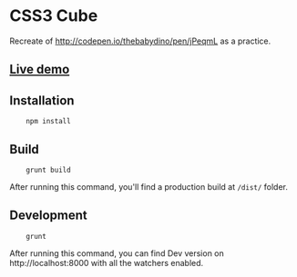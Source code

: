 # CSS3 Cube

Recreate of http://codepen.io/thebabydino/pen/jPeqmL as a practice.


## [Live demo](http://hhhonzik.github.io/css3-cube/)


## Installation

        npm install

## Build
        
        grunt build

After running this command, you'll find a production build at `/dist/` folder.


## Development
        
        grunt

After running this command, you can find Dev version on http://localhost:8000 with all the watchers enabled.


